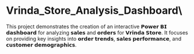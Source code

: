 # Vrinda_Store_Analysis_Dashboard\

This project demonstrates the creation of an interactive 𝗣𝗼𝘄𝗲𝗿 𝗕𝗜 𝗱𝗮𝘀𝗵𝗯𝗼𝗮𝗿𝗱 for analyzing 𝘀𝗮𝗹𝗲𝘀 and 𝗼𝗿𝗱𝗲𝗿𝘀 for 𝗩𝗿𝗶𝗻𝗱𝗮 𝗦𝘁𝗼𝗿𝗲. It focuses on providing key insights into 𝗼𝗿𝗱𝗲𝗿 𝘁𝗿𝗲𝗻𝗱𝘀, 𝘀𝗮𝗹𝗲𝘀 𝗽𝗲𝗿𝗳𝗼𝗿𝗺𝗮𝗻𝗰𝗲, and 𝗰𝘂𝘀𝘁𝗼𝗺𝗲𝗿 𝗱𝗲𝗺𝗼𝗴𝗿𝗮𝗽𝗵𝗶𝗰𝘀.
